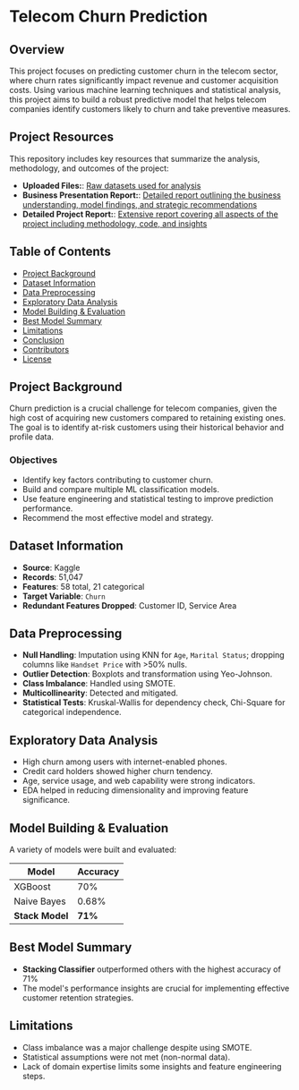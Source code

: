 # Telecom Churn Prediction

## Overview

This project focuses on predicting customer churn in the telecom sector, where churn rates significantly impact revenue and customer acquisition costs. Using various machine learning techniques and statistical analysis, this project aims to build a robust predictive model that helps telecom companies identify customers likely to churn and take preventive measures.

## Project Resources

This repository includes key resources that summarize the analysis, methodology, and outcomes of the project:

- **Uploaded Files:**: [Raw datasets used for analysis](https://github.com/VishalChoudhary0112/Telecom-Churn-Prediction/blob/main/Telecom%20Churn/cell2cell.csv)
- **Business Presentation Report:**: [Detailed report outlining the business understanding, model findings, and strategic recommendations](https://github.com/VishalChoudhary0112/Telecom-Churn-Prediction/blob/main/Telecom%20Churn/Presentation_report.pdf)
- **Detailed Project Report:**: [Extensive report covering all aspects of the project including methodology, code, and insights](https://github.com/VishalChoudhary0112/Telecom-Churn-Prediction/blob/main/Telecom%20Churn/Telecom_churn_report.pdf)


## Table of Contents

- [Project Background](#project-background)
- [Dataset Information](#dataset-information)
- [Data Preprocessing](#data-preprocessing)
- [Exploratory Data Analysis](#exploratory-data-analysis)
- [Model Building & Evaluation](#model-building--evaluation)
- [Best Model Summary](#best-model-summary)
- [Limitations](#limitations)
- [Conclusion](#conclusion)
- [Contributors](#contributors)
- [License](#license)

## Project Background

Churn prediction is a crucial challenge for telecom companies, given the high cost of acquiring new customers compared to retaining existing ones. The goal is to identify at-risk customers using their historical behavior and profile data.

### Objectives

- Identify key factors contributing to customer churn.
- Build and compare multiple ML classification models.
- Use feature engineering and statistical testing to improve prediction performance.
- Recommend the most effective model and strategy.

## Dataset Information

- **Source**: Kaggle
- **Records**: 51,047
- **Features**: 58 total, 21 categorical
- **Target Variable**: `Churn`
- **Redundant Features Dropped**: Customer ID, Service Area

## Data Preprocessing

- **Null Handling**: Imputation using KNN for `Age`, `Marital Status`; dropping columns like `Handset Price` with >50% nulls.
- **Outlier Detection**: Boxplots and transformation using Yeo-Johnson.
- **Class Imbalance**: Handled using SMOTE.
- **Multicollinearity**: Detected and mitigated.
- **Statistical Tests**: Kruskal-Wallis for dependency check, Chi-Square for categorical independence.

## Exploratory Data Analysis

- High churn among users with internet-enabled phones.
- Credit card holders showed higher churn tendency.
- Age, service usage, and web capability were strong indicators.
- EDA helped in reducing dimensionality and improving feature significance.

## Model Building & Evaluation

A variety of models were built and evaluated:

| Model | Accuracy | 
|-------|----------|
| XGBoost | 70% |
| Naive Bayes | 0.68% |
| **Stack Model** | **71%** | 

## Best Model Summary

- **Stacking Classifier** outperformed others with the highest accuracy of 71%
- The model's performance insights are crucial for implementing effective customer retention strategies.

## Limitations
- Class imbalance was a major challenge despite using SMOTE.
- Statistical assumptions were not met (non-normal data).
- Lack of domain expertise limits some insights and feature engineering steps.



